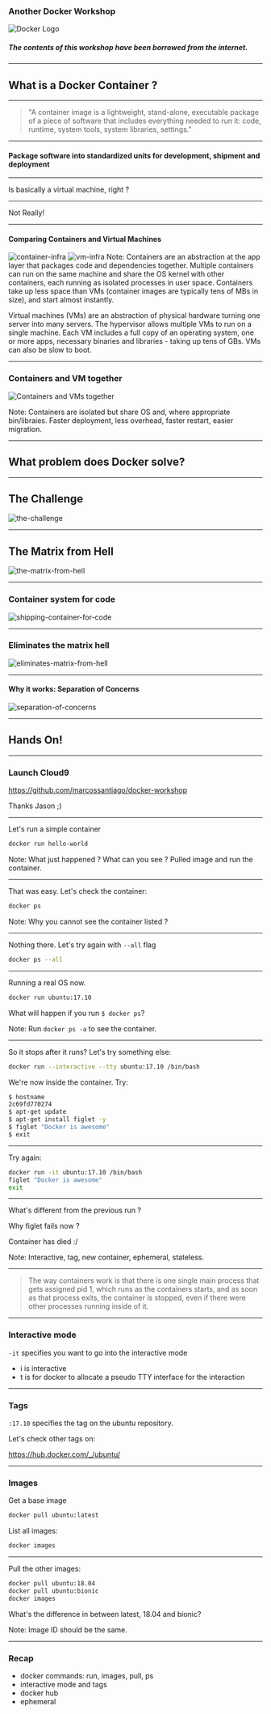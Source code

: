 ### Another Docker Workshop

![Docker Logo](/img/docker-logo.png)

##### The contents of this workshop have been borrowed from the internet. 

---

## What is a Docker Container ?

---

> "A container image is a lightweight, stand-alone, executable package of a piece of software that includes everything needed to run it: code, runtime, system tools, system libraries, settings."

---

#### Package software into standardized units for development, shipment and deployment

---

Is basically a virtual machine, right ?

---

Not Really!

---

#### Comparing Containers and Virtual Machines

![container-infra](/img/01/container-infra.png)
![vm-infra](/img/01/vm-infra.png)
Note:
Containers are an abstraction at the app layer that packages code and dependencies together. Multiple containers can run on the same machine and share the OS kernel with other containers, each running as isolated processes in user space. Containers take up less space than VMs (container images are typically tens of MBs in size), and start almost instantly. 

Virtual machines (VMs) are an abstraction of physical hardware turning one server into many servers. The hypervisor allows multiple VMs to run on a single machine. Each VM includes a full copy of an operating system, one or more apps, necessary binaries and libraries - taking up tens of GBs. VMs can also be slow to boot.

---

### Containers and VM together

![Containers and VMs together](/img/01/containers-vms-together.png)

Note:
Containers are isolated but share OS and, where appropriate bin/libraies. Faster deployment, less overhead, faster restart, easier migration. 

---

## What problem does Docker solve?

---

## The Challenge

![the-challenge](/img/01/the-challenge.png)

---

## The Matrix from Hell

![the-matrix-from-hell](/img/01/the-matrix-from-hell.png)

---

### Container system for code

![shipping-container-for-code](/img/01/shipping-container-for-code.png)

---

### Eliminates the matrix hell

![eliminates-matrix-from-hell](/img/01/eliminates-matrix-from-hell.png)

---

#### Why it works: Separation of Concerns

![separation-of-concerns](/img/01/separation-of-concerns.png)

---

## Hands On!

---

### Launch Cloud9 

https://github.com/marcossantiago/docker-workshop

Thanks Jason ;)

---

Let's run a simple container

```sh
docker run hello-world
```
Note:
What just happened ? What can you see ? Pulled image and run the container.

---

That was easy. Let's check the container:

```sh
docker ps
```
Note:
Why you cannot see the container listed ?

---

Nothing there. Let's try again with `--all` flag

```sh
docker ps --all
```

---

Running a real OS now.

```sh
docker run ubuntu:17.10
```

What will happen if you run `$ docker ps`?

Note:
Run `docker ps -a` to see the container.

---

So it stops after it runs? Let's try something else:

```sh
docker run --interactive --tty ubuntu:17.10 /bin/bash
```

We're now inside the container. Try:

```sh
$ hostname
2c69fd770274
$ apt-get update
$ apt-get install figlet -y
$ figlet "Docker is awesome"
$ exit
```

---

Try again:

```sh
docker run -it ubuntu:17.10 /bin/bash
figlet "Docker is awesome"
exit
```

---

What's different from the previous run ?

Why figlet fails now ?

Container has died :/

Note: 
Interactive, tag, new container, ephemeral, stateless.

---

> The way containers work is that there is one single main process that gets assigned pid 1, which runs as the containers starts, and as soon as that process exits, the container is stopped, even if there were other processes running inside of it.

---

### Interactive mode

`-it` specifies you want to go into the interactive mode

* i is interactive
* t is for docker to allocate a pseudo TTY interface for the interaction

---

### Tags

`:17.10` specifies the tag on the ubuntu repository.

Let's check other tags on:

https://hub.docker.com/_/ubuntu/

---

### Images

Get a base image

```sh
docker pull ubuntu:latest
```

List all images:
```sh
docker images
```

---

Pull the other images:

```sh
docker pull ubuntu:18.04
docker pull ubuntu:bionic
docker images
```

What's the difference in between latest, 18.04 and bionic?

Note:
Image ID should be the same.

---

### Recap

* docker commands: run, images, pull, ps
* interactive mode and tags
* docker hub
* ephemeral